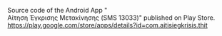 Source code of the Android App "	
Αίτηση Έγκρισης Μετακίνησης (SMS 13033)" published on Play Store.
https://play.google.com/store/apps/details?id=com.aitisiegkrisis.thit
